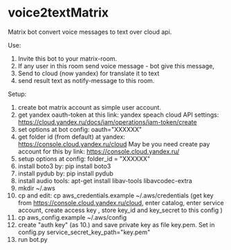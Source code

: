 # voice2textMatrix
Matrix bot convert voice messages to text over cloud api.

Use:
1. Invite this bot to your matrix-room.
2. If any user in this room send voice message - bot give this message,
3. Send to cloud (now yandex) for translate it to text
4. send result text as notify-message to this room.

Setup:
1. create bot matrix account as simple user account.
2. get yandex oauth-token at this link: 
yandex speach cloud API settings:
https://cloud.yandex.ru/docs/iam/operations/iam-token/create
3. set options at bot config: oauth="XXXXXX"
4. get folder id (from default) at yandex: https://console.cloud.yandex.ru/cloud 
May be you need create pay account for this by link: https://console.cloud.yandex.ru/
5. setup options at config: folder_id = "XXXXXX"
6. install boto3 by: pip install boto3
7. install pydub by: pip install pydub
8. install audio tools: apt-get install libav-tools libavcodec-extra
9. mkdir ~/.aws 
10. cp and edit: cp aws_credentials.example ~/.aws/credentials (get key from https://console.cloud.yandex.ru/cloud, enter catalog, enter service account, create access key , store key_id and key_secret to this config )
11. cp aws_config.example ~/.aws/config
12. create "auth key" (as 10.) and save private key as file key.pem. Set in config.py  service_secret_key_path="key.pem"
6. run bot.py
